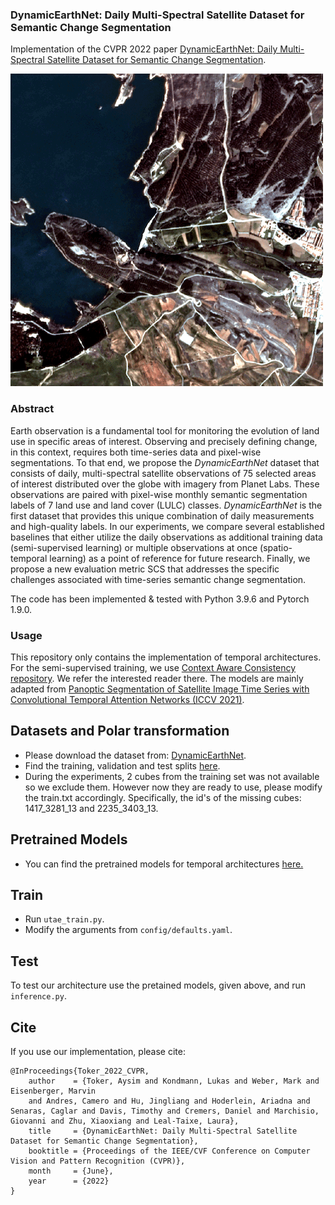 ### DynamicEarthNet: Daily Multi-Spectral Satellite Dataset for Semantic Change Segmentation 

Implementation of the CVPR 2022 paper <a href="#!">DynamicEarthNet: Daily Multi-Spectral Satellite Dataset
for Semantic Change Segmentation</a>.

![](teaser.gif )

### Abstract 
Earth observation is a fundamental tool for monitoring the evolution of land use in specific areas of interest. 
Observing and precisely defining change, in this context, requires both time-series data and pixel-wise segmentations. To that end, we propose the <em>DynamicEarthNet</em> dataset that consists of daily, multi-spectral satellite observations of 75 selected areas of interest distributed over the globe with imagery from Planet Labs. These observations are paired with pixel-wise monthly semantic segmentation labels of 7 land use and land cover (LULC) classes.
<em>DynamicEarthNet</em> is the first dataset that provides this unique combination of daily measurements and high-quality labels. 
In our experiments, we compare several established baselines that either utilize the daily observations as additional training data (semi-supervised learning) or multiple observations at once (spatio-temporal learning) as a point of reference for future research. 
Finally, we propose a new evaluation metric SCS that addresses the specific challenges associated with time-series semantic change segmentation.

The code has been implemented & tested with Python 3.9.6 and Pytorch 1.9.0.
### Usage 
This repository only contains the implementation of temporal architectures. For the semi-supervised training, we use <a href="https://github.com/dvlab-research/Context-Aware-Consistency">Context Aware Consistency repository</a>. We refer the interested reader there.
The models are mainly adapted from <a href="https://github.com/VSainteuf/utae-paps/tree/2b9fae182f7271cabe59e5837057c7c1b0b40f39">Panoptic Segmentation of Satellite Image Time Series with Convolutional Temporal Attention Networks (ICCV 2021)</a>.

## Datasets and Polar transformation

* Please download the dataset from: <a href="https://mediatum.ub.tum.de/1650201">DynamicEarthNet</a>.
* Find the training, validation and test splits <a href="https://vision.in.tum.de/webshare/u/toker/dynnet_training_splits/">here</a>.
* During the experiments, 2 cubes from the training set was not available so we exclude them. However now they are ready to use, please modify the train.txt accordingly. Specifically, the id's of the missing cubes: 1417_3281_13 and 2235_3403_13.

## Pretrained Models 
* You can find the pretrained models for temporal architectures <a href="/storage/www/user/toker/dynnet_ckpt">here.</a>
## Train 
* Run `utae_train.py`.
* Modify the arguments from `config/defaults.yaml`.
## Test 
To test our architecture use the pretained models, given above, and run  `inference.py`.
## Cite
If you use our implementation, please cite:
```
@InProceedings{Toker_2022_CVPR,
    author    = {Toker, Aysim and Kondmann, Lukas and Weber, Mark and Eisenberger, Marvin
    and Andres, Camero and Hu, Jingliang and Hoderlein, Ariadna and Senaras, Caglar and Davis, Timothy and Cremers, Daniel and Marchisio, Giovanni and Zhu, Xiaoxiang and Leal-Taixe, Laura},
    title     = {DynamicEarthNet: Daily Multi-Spectral Satellite Dataset for Semantic Change Segmentation},
    booktitle = {Proceedings of the IEEE/CVF Conference on Computer Vision and Pattern Recognition (CVPR)},
    month     = {June},
    year      = {2022}
}
```
